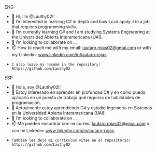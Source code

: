 ENG
- 👋 Hi, I’m @Lauthy02!!
- 👀 I’m interested in learning C# in depth and how I can apply it in a job that requires programming skills.
- 🌱 I’m currently learning C# and I am studying Systems Engineering at the Universidad Abierta Interamericana (UAI).
- 💞️ I’m looking to collaborate on ...
- 📫 How to reach me with my email: lautaro.rojas02@gmai.com or with my Linkedin: www.linkedin.com/in/lautaro-rojas.
-     I also leave my resume in the repository: https://github.com/Lauthy02

ESP
- 👋 Hola, soy @Lauthy02!!
- 👀 Estoy interesado en aprender en profundad C# y en como puedo aplicarlo en un puesto de trabajo que requiera de habilidades de programación.
- 🌱 Actualmente estoy aprendiendo C# y estudio Ingeniería en Sistemas en la Universidad Abierta Interamericana (UAI).
- 💞️ I’m looking to collaborate on ...
- 📫 Me pueden encontrar con mi correo: lautaro.rojas02@gmai.com o con mi Linkedin: www.linkedin.com/in/lautaro-rojas.
-     También les dejo mi curriculum vitae en el repositorio: https://github.com/Lauthy02
<!---
Lauthy02/Lauthy02 is a ✨ special ✨ repository because its `README.md` (this file) appears on your GitHub profile.
You can click the Preview link to take a look at your changes.
--->
